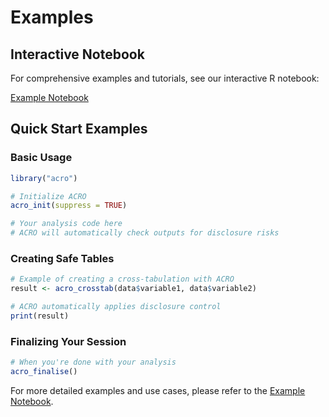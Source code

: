 # Examples

## Interactive Notebook

For comprehensive examples and tutorials, see our interactive R notebook:

[Example Notebook](articles/example-notebook.html)

## Quick Start Examples

### Basic Usage

```r
library("acro")

# Initialize ACRO
acro_init(suppress = TRUE)

# Your analysis code here
# ACRO will automatically check outputs for disclosure risks
```

### Creating Safe Tables

```r
# Example of creating a cross-tabulation with ACRO
result <- acro_crosstab(data$variable1, data$variable2)

# ACRO automatically applies disclosure control
print(result)
```

### Finalizing Your Session

```r
# When you're done with your analysis
acro_finalise()
```

For more detailed examples and use cases, please refer to the [Example Notebook](articles/example-notebook.html).
